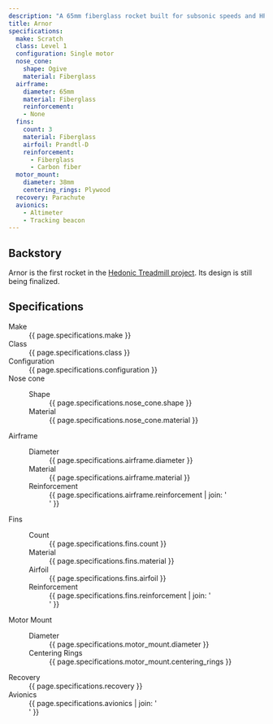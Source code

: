 ```yaml
---
description: "A 65mm fiberglass rocket built for subsonic speeds and HPR level 1 certification"
title: Arnor
specifications:
  make: Scratch
  class: Level 1
  configuration: Single motor
  nose_cone:
    shape: Ogive
    material: Fiberglass
  airframe:
    diameter: 65mm
    material: Fiberglass
    reinforcement:
    - None
  fins:
    count: 3
    material: Fiberglass
    airfoil: Prandtl-D
    reinforcement:
      - Fiberglass
      - Carbon fiber
  motor_mount:
    diameter: 38mm
    centering_rings: Plywood
  recovery: Parachute
  avionics:
    - Altimeter
    - Tracking beacon
---
```


## Backstory

Arnor is the first rocket in the [Hedonic Treadmill project][1].
Its design is still being finalized.

## Specifications

<dl class="specifications">
  <dt>Make</dt>
  <dd>{{ page.specifications.make }}</dd>
  <dt>Class</dt>
  <dd>{{ page.specifications.class }}</dd>
  <dt>Configuration</dt>
  <dd>{{ page.specifications.configuration }}</dd>
  <dt>Nose cone</dt>
  <dd><dl>
  <dt>Shape</dt>
  <dd>{{ page.specifications.nose_cone.shape }}</dd>
  <dt>Material</dt>
  <dd>{{ page.specifications.nose_cone.material }}</dd>
  </dl></dd>
  <dt>Airframe</dt>
  <dd><dl>
  <dt>Diameter</dt>
  <dd>{{ page.specifications.airframe.diameter }}</dd>
  <dt>Material</dt>
  <dd>{{ page.specifications.airframe.material }}</dd>
  <dt>Reinforcement</dt>
  <dd>{{ page.specifications.airframe.reinforcement | join: '</dd><dd>' }}</dd>
  </dl></dd>
  <dt>Fins</dt>
  <dd><dl>
  <dt>Count</dt>
  <dd>{{ page.specifications.fins.count }}</dd>
  <dt>Material</dt>
  <dd>{{ page.specifications.fins.material }}</dd>
  <dt>Airfoil</dt>
  <dd>{{ page.specifications.fins.airfoil }}</dd>
  <dt>Reinforcement</dt>
  <dd>{{ page.specifications.fins.reinforcement | join: '</dd><dd>' }}</dd>
  </dl></dd>
  <dt>Motor Mount</dt>
  <dd><dl>
  <dt>Diameter</dt>
  <dd>{{ page.specifications.motor_mount.diameter }}</dd>
  <dt>Centering Rings</dt>
  <dd>{{ page.specifications.motor_mount.centering_rings }}</dd>
  </dl></dd>
  <dt>Recovery</dt>
  <dd>{{ page.specifications.recovery }}</dd>
  <dt>Avionics</dt>
  <dd>{{ page.specifications.avionics | join: '</dd><dd>' }}</dd>
</dl>

[1]: /projects/hedonic-treadmill/
